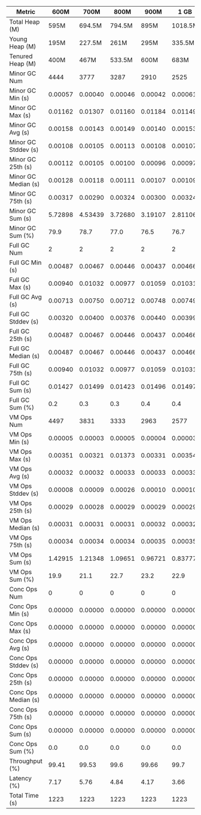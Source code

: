 | Metric | 600M | 700M | 800M | 900M | 1 GB | 2 GB | 4 GB | 8 GB |
|------|----|----|----|----|----|----|----|----|
| Total Heap (M) | 595M | 694.5M | 794.5M | 895M | 1018.5M | 2042.5M | 4090.5M | 8186M |
| Young Heap (M) | 195M | 227.5M | 261M | 295M | 335.5M | 677M | 1359.5M | 2724.5M |
| Tenured Heap (M) | 400M | 467M | 533.5M | 600M | 683M | 1365.5M | 2731M | 5461.5M |
| Minor GC Num | 4444 | 3777 | 3287 | 2910 | 2525 | 1248 | 603 | 306 |
| Minor GC Min (s) | 0.00057 | 0.00040 | 0.00046 | 0.00042 | 0.00061 | 0.00052 | 0.00053 | 0.00050 |
| Minor GC Max (s) | 0.01162 | 0.01307 | 0.01160 | 0.01184 | 0.01149 | 0.01494 | 0.01137 | 0.00407 |
| Minor GC Avg (s) | 0.00158 | 0.00143 | 0.00149 | 0.00140 | 0.00153 | 0.00159 | 0.00151 | 0.00160 |
| Minor GC Stddev (s) | 0.00108 | 0.00105 | 0.00113 | 0.00108 | 0.00107 | 0.00133 | 0.00119 | 0.00121 |
| Minor GC 25th (s) | 0.00112 | 0.00105 | 0.00100 | 0.00096 | 0.00097 | 0.00098 | 0.00101 | 0.00106 |
| Minor GC Median (s) | 0.00128 | 0.00118 | 0.00111 | 0.00107 | 0.00109 | 0.00109 | 0.00113 | 0.00116 |
| Minor GC 75th (s) | 0.00317 | 0.00290 | 0.00324 | 0.00300 | 0.00324 | 0.00356 | 0.00312 | 0.00344 |
| Minor GC Sum (s) | 5.72898 | 4.53439 | 3.72680 | 3.19107 | 2.81106 | 1.42043 | 0.71301 | 0.37476 |
| Minor GC Sum (%) | 79.9 | 78.7 | 77.0 | 76.5 | 76.7 | 75.6 | 74.2 | 72.4 |
| Full GC Num | 2 | 2 | 2 | 2 | 2 | 2 | 2 | 2 |
| Full GC Min (s) | 0.00487 | 0.00467 | 0.00446 | 0.00437 | 0.00466 | 0.00501 | 0.00538 | 0.00558 |
| Full GC Max (s) | 0.00940 | 0.01032 | 0.00977 | 0.01059 | 0.01031 | 0.00953 | 0.00953 | 0.01093 |
| Full GC Avg (s) | 0.00713 | 0.00750 | 0.00712 | 0.00748 | 0.00749 | 0.00727 | 0.00746 | 0.00825 |
| Full GC Stddev (s) | 0.00320 | 0.00400 | 0.00376 | 0.00440 | 0.00399 | 0.00320 | 0.00293 | 0.00378 |
| Full GC 25th (s) | 0.00487 | 0.00467 | 0.00446 | 0.00437 | 0.00466 | 0.00501 | 0.00538 | 0.00558 |
| Full GC Median (s) | 0.00487 | 0.00467 | 0.00446 | 0.00437 | 0.00466 | 0.00501 | 0.00538 | 0.00558 |
| Full GC 75th (s) | 0.00940 | 0.01032 | 0.00977 | 0.01059 | 0.01031 | 0.00953 | 0.00953 | 0.01093 |
| Full GC Sum (s) | 0.01427 | 0.01499 | 0.01423 | 0.01496 | 0.01497 | 0.01454 | 0.01492 | 0.01651 |
| Full GC Sum (%) | 0.2 | 0.3 | 0.3 | 0.4 | 0.4 | 0.8 | 1.6 | 3.2 |
| VM Ops Num | 4497 | 3831 | 3333 | 2963 | 2577 | 1301 | 670 | 376 |
| VM Ops Min (s) | 0.00005 | 0.00003 | 0.00005 | 0.00004 | 0.00003 | 0.00004 | 0.00004 | 0.00003 |
| VM Ops Max (s) | 0.00351 | 0.00321 | 0.01373 | 0.00331 | 0.00354 | 0.01875 | 0.00452 | 0.00375 |
| VM Ops Avg (s) | 0.00032 | 0.00032 | 0.00033 | 0.00033 | 0.00033 | 0.00034 | 0.00035 | 0.00034 |
| VM Ops Stddev (s) | 0.00008 | 0.00009 | 0.00026 | 0.00010 | 0.00010 | 0.00052 | 0.00026 | 0.00020 |
| VM Ops 25th (s) | 0.00029 | 0.00028 | 0.00029 | 0.00029 | 0.00029 | 0.00029 | 0.00030 | 0.00029 |
| VM Ops Median (s) | 0.00031 | 0.00031 | 0.00031 | 0.00032 | 0.00032 | 0.00032 | 0.00033 | 0.00033 |
| VM Ops 75th (s) | 0.00034 | 0.00034 | 0.00034 | 0.00035 | 0.00035 | 0.00035 | 0.00037 | 0.00037 |
| VM Ops Sum (s) | 1.42915 | 1.21348 | 1.09651 | 0.96721 | 0.83777 | 0.44329 | 0.23306 | 0.12611 |
| VM Ops Sum (%) | 19.9 | 21.1 | 22.7 | 23.2 | 22.9 | 23.6 | 24.3 | 24.4 |
| Conc Ops Num | 0 | 0 | 0 | 0 | 0 | 0 | 0 | 0 |
| Conc Ops Min (s) | 0.00000 | 0.00000 | 0.00000 | 0.00000 | 0.00000 | 0.00000 | 0.00000 | 0.00000 |
| Conc Ops Max (s) | 0.00000 | 0.00000 | 0.00000 | 0.00000 | 0.00000 | 0.00000 | 0.00000 | 0.00000 |
| Conc Ops Avg (s) | 0.00000 | 0.00000 | 0.00000 | 0.00000 | 0.00000 | 0.00000 | 0.00000 | 0.00000 |
| Conc Ops Stddev (s) | 0.00000 | 0.00000 | 0.00000 | 0.00000 | 0.00000 | 0.00000 | 0.00000 | 0.00000 |
| Conc Ops 25th (s) | 0.00000 | 0.00000 | 0.00000 | 0.00000 | 0.00000 | 0.00000 | 0.00000 | 0.00000 |
| Conc Ops Median (s) | 0.00000 | 0.00000 | 0.00000 | 0.00000 | 0.00000 | 0.00000 | 0.00000 | 0.00000 |
| Conc Ops 75th (s) | 0.00000 | 0.00000 | 0.00000 | 0.00000 | 0.00000 | 0.00000 | 0.00000 | 0.00000 |
| Conc Ops Sum (s) | 0.00000 | 0.00000 | 0.00000 | 0.00000 | 0.00000 | 0.00000 | 0.00000 | 0.00000 |
| Conc Ops Sum (%) | 0.0 | 0.0 | 0.0 | 0.0 | 0.0 | 0.0 | 0.0 | 0.0 |
| Throughput (%) | 99.41 | 99.53 | 99.6 | 99.66 | 99.7 | 99.85 | 99.92 | 99.96 |
| Latency (%) | 7.17 | 5.76 | 4.84 | 4.17 | 3.66 | 1.88 | 0.96 | 0.52 |
| Total Time (s) | 1223 | 1223 | 1223 | 1223 | 1223 | 1223 | 1222 | 1223 |
